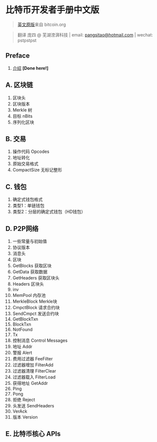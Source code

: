 # 比特币开发者手册中文版
> [英文原版](https://bitcoin.org/en/developer-reference)来自 bitcoin.org

> 翻译 庞四 @ 芜湖滂湃科技
| email: <pangsitao@hotmail.com>
| wechat: pstpstpst

## Preface
 1. [介绍](preface/introduction1.md)  **[Done here!]**

## A. 区块链
 1. 区块头
 2. 区块版本
 3. Merkle 树
 4. 目标 nBits
 5. 序列化区块

 ## B. 交易
 1. 操作代码 Opcodes
 2. 地址转化
 3. 原始交易格式
 4. CompactSize 无标记整形

 ## C. 钱包
 1. 确定式钱包格式
 2. 类型1：单链钱包
 3. 类型2：分层的确定式钱包（HD钱包）
 ## D. P2P网络
 1. 一些常量与初始值
 2. 协议版本
 3. 消息头
 4. 区块
 5. GetBlocks 获取区块
 6. GetData 获取数据
 7. GetHeaders 获取区块头
 8. Headers 区块头
 9. inv
 10. MemPool 内存池
 11. MerkleBlock Merkle块
 12. CmpctBlock 请求合约块
 13. SendCmpct 发送合约块
 14. GetBlockTxn
 15. BlockTxn
 16. NotFound
 17. Tx
 18. 控制消息 Control Messages
 19. 地址 Addr
 20. 警报 Alert
 21. 费用过滤器 FeeFilter
 22. 过滤器增加 FilterAdd
 23. 过滤器清理 FilterClear
 24. 过滤器载入 FilterLoad
 25. 获得地址 GetAddr
 26. Ping
 27. Pong
 28. 拒绝 Reject
 29. 头发送 SendHeaders
 30. VerAck
 31. 版本 Version


 ## E. 比特币核心 APIs

